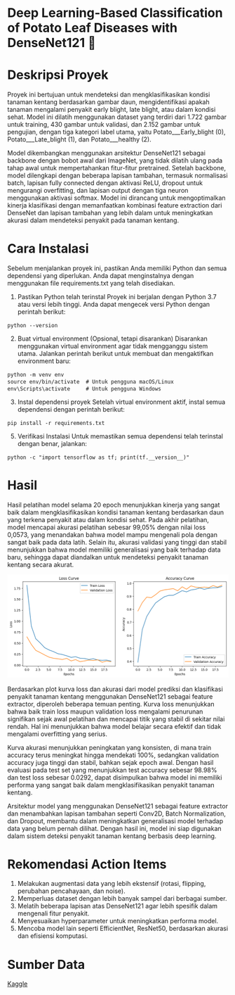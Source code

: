 # Deep Learning-Based Classification of Potato Leaf Diseases with DenseNet121 🍂

# Deskripsi Proyek
Proyek ini bertujuan untuk mendeteksi dan mengklasifikasikan kondisi tanaman kentang berdasarkan gambar daun, mengidentifikasi apakah tanaman mengalami penyakit early blight, late blight, atau dalam kondisi sehat. Model ini dilatih menggunakan dataset yang terdiri dari 1.722 gambar untuk training, 430 gambar untuk validasi, dan 2.152 gambar untuk pengujian, dengan tiga kategori label utama, yaitu Potato___Early_blight (0), Potato___Late_blight (1), dan Potato___healthy (2).

Model dikembangkan menggunakan arsitektur DenseNet121 sebagai backbone dengan bobot awal dari ImageNet, yang tidak dilatih ulang pada tahap awal untuk mempertahankan fitur-fitur pretrained. Setelah backbone, model dilengkapi dengan beberapa lapisan tambahan, termasuk normalisasi batch, lapisan fully connected dengan aktivasi ReLU, dropout untuk mengurangi overfitting, dan lapisan output dengan tiga neuron menggunakan aktivasi softmax. Model ini dirancang untuk mengoptimalkan kinerja klasifikasi dengan memanfaatkan kombinasi feature extraction dari DenseNet dan lapisan tambahan yang lebih dalam untuk meningkatkan akurasi dalam mendeteksi penyakit pada tanaman kentang.

# Cara Instalasi
Sebelum menjalankan proyek ini, pastikan Anda memiliki Python dan semua dependensi yang diperlukan. Anda dapat menginstalnya dengan menggunakan file requirements.txt yang telah disediakan.
1. Pastikan Python telah terinstal
Proyek ini berjalan dengan Python 3.7 atau versi lebih tinggi. Anda dapat mengecek versi Python dengan perintah berikut:
```
python --version
```
2. Buat virtual environment (Opsional, tetapi disarankan)
Disarankan menggunakan virtual environment agar tidak mengganggu sistem utama. Jalankan perintah berikut untuk membuat dan mengaktifkan environment baru:
```
python -m venv env
source env/bin/activate  # Untuk pengguna macOS/Linux
env\Scripts\activate     # Untuk pengguna Windows
```
3. Instal dependensi proyek
Setelah virtual environment aktif, instal semua dependensi dengan perintah berikut:
```
pip install -r requirements.txt
```
5. Verifikasi Instalasi
Untuk memastikan semua dependensi telah terinstal dengan benar, jalankan:
```
python -c "import tensorflow as tf; print(tf.__version__)"
```

# Hasil

Hasil pelatihan model selama 20 epoch menunjukkan kinerja yang sangat baik dalam mengklasifikasikan kondisi tanaman kentang berdasarkan daun yang terkena penyakit atau dalam kondisi sehat. Pada akhir pelatihan, model mencapai akurasi pelatihan sebesar 99,05% dengan nilai loss 0,0573, yang menandakan bahwa model mampu mengenali pola dengan sangat baik pada data latih. Selain itu, akurasi validasi yang tinggi dan stabil menunjukkan bahwa model memiliki generalisasi yang baik terhadap data baru, sehingga dapat diandalkan untuk mendeteksi penyakit tanaman kentang secara akurat.

![Plot Akurasi](https://github.com/adstika20/Image-Classification/blob/main/download.png)

Berdasarkan plot kurva loss dan akurasi dari model prediksi dan klasifikasi penyakit tanaman kentang menggunakan DenseNet121 sebagai feature extractor, diperoleh beberapa temuan penting. Kurva loss menunjukkan bahwa baik train loss maupun validation loss mengalami penurunan signifikan sejak awal pelatihan dan mencapai titik yang stabil di sekitar nilai rendah. Hal ini menunjukkan bahwa model belajar secara efektif dan tidak mengalami overfitting yang serius.

Kurva akurasi menunjukkan peningkatan yang konsisten, di mana train accuracy terus meningkat hingga mendekati 100%, sedangkan validation accuracy juga tinggi dan stabil, bahkan sejak epoch awal. Dengan hasil evaluasi pada test set yang menunjukkan test accuracy sebesar 98.98% dan test loss sebesar 0.0292, dapat disimpulkan bahwa model ini memiliki performa yang sangat baik dalam mengklasifikasikan penyakit tanaman kentang.

Arsitektur model yang menggunakan DenseNet121 sebagai feature extractor dan menambahkan lapisan tambahan seperti Conv2D, Batch Normalization, dan Dropout, membantu dalam meningkatkan generalisasi model terhadap data yang belum pernah dilihat. Dengan hasil ini, model ini siap digunakan dalam sistem deteksi penyakit tanaman kentang berbasis deep learning.

# Rekomendasi Action Items

1. Melakukan augmentasi data yang lebih ekstensif (rotasi, flipping, perubahan pencahayaan, dan noise).
2. Memperluas dataset dengan lebih banyak sampel dari berbagai sumber.
3. Melatih beberapa lapisan atas DenseNet121 agar lebih spesifik dalam mengenali fitur penyakit.
4. Menyesuaikan hyperparameter untuk meningkatkan performa model.
5. Mencoba model lain seperti EfficientNet, ResNet50, berdasarkan akurasi dan efisiensi komputasi.

# Sumber Data 
[Kaggle](https://www.kaggle.com/datasets/hafiznouman786/potato-plant-diseases-data/data)



